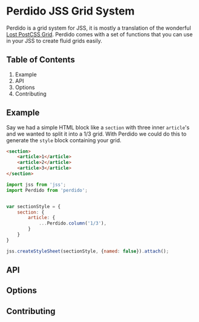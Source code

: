 # Perdido JSS Grid System

Perdido is a grid system for JSS, it is mostly a translation of the wonderful [Lost PostCSS Grid](https://github.com/peterramsing/lost). Perdido comes with a set of functions that you can use in your JSS to create fluid grids easily.

## Table of Contents

1. Example
2. API
3. Options
4. Contributing

## Example

Say we had a simple HTML block like a `section` with three inner `article`'s and we wanted to split it into a 1/3 grid. With Perdido we could do this to generate the `style` block containing your grid.

```html
<section>
    <article>1</article>
    <article>2</article>
    <article>3</article>
</section>
```

```js
import jss from 'jss';
import Perdido from 'perdido';


var sectionStyle = {
    section: {
        article: {
            ...Perdido.column('1/3'),
        }
    }
}

jss.createStyleSheet(sectionStyle, {named: false}).attach();
```

## API

## Options

## Contributing


